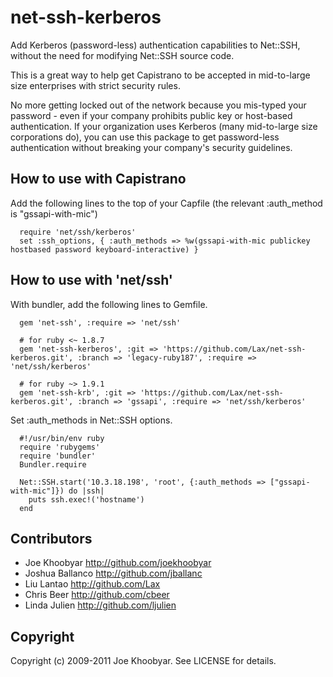 # net-ssh-kerberos

Add Kerberos (password-less) authentication capabilities to Net::SSH, without the need for modifying Net::SSH source code.

This is a great way to help get Capistrano to be accepted in mid-to-large size enterprises with strict security rules.

No more getting locked out of the network because you mis-typed your password - even if your company prohibits
public key or host-based authentication.  If your organization uses Kerberos (many mid-to-large size corporations do),
you can use this package to get password-less authentication without breaking your company's security guidelines.

## How to use with Capistrano

Add the following lines to the top of your Capfile (the relevant :auth_method is "gssapi-with-mic")

```
  require 'net/ssh/kerberos'
  set :ssh_options, { :auth_methods => %w(gssapi-with-mic publickey hostbased password keyboard-interactive) }
```

## How to use with 'net/ssh'

With bundler, add the following lines to Gemfile.

```
  gem 'net-ssh', :require => 'net/ssh'
  
  # for ruby <~ 1.8.7
  gem 'net-ssh-kerberos', :git => 'https://github.com/Lax/net-ssh-kerberos.git', :branch => 'legacy-ruby187', :require => 'net/ssh/kerberos'

  # for ruby ~> 1.9.1
  gem 'net-ssh-krb', :git => 'https://github.com/Lax/net-ssh-kerberos.git', :branch => 'gssapi', :require => 'net/ssh/kerberos'
```

Set :auth_methods in Net::SSH options.

```
  #!/usr/bin/env ruby
  require 'rubygems'
  require 'bundler'
  Bundler.require

  Net::SSH.start('10.3.18.198', 'root', {:auth_methods => ["gssapi-with-mic"]}) do |ssh|
    puts ssh.exec!('hostname')
  end
```

## Contributors

- Joe Khoobyar    http://github.com/joekhoobyar
- Joshua Ballanco http://github.com/jballanc
- Liu Lantao      http://github.com/Lax
- Chris Beer	  http://github.com/cbeer
- Linda Julien    http://github.com/ljulien

## Copyright

Copyright (c) 2009-2011 Joe Khoobyar. See LICENSE for details.

